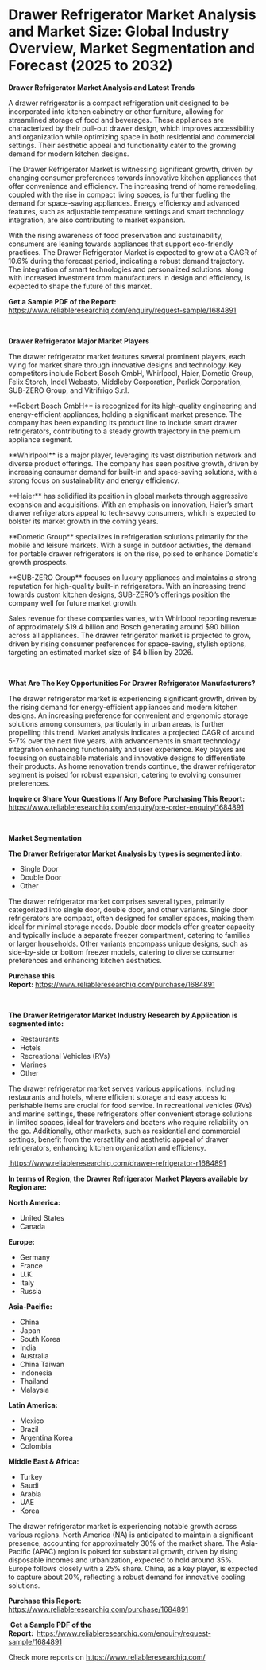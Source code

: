 <p><h1>Drawer Refrigerator Market Analysis and Market Size: Global Industry Overview, Market Segmentation and Forecast (2025 to 2032)</h1></p><p><strong>Drawer Refrigerator Market Analysis and Latest Trends</strong></p>
<p><p>A drawer refrigerator is a compact refrigeration unit designed to be incorporated into kitchen cabinetry or other furniture, allowing for streamlined storage of food and beverages. These appliances are characterized by their pull-out drawer design, which improves accessibility and organization while optimizing space in both residential and commercial settings. Their aesthetic appeal and functionality cater to the growing demand for modern kitchen designs.</p><p>The Drawer Refrigerator Market is witnessing significant growth, driven by changing consumer preferences towards innovative kitchen appliances that offer convenience and efficiency. The increasing trend of home remodeling, coupled with the rise in compact living spaces, is further fueling the demand for space-saving appliances. Energy efficiency and advanced features, such as adjustable temperature settings and smart technology integration, are also contributing to market expansion.</p><p>With the rising awareness of food preservation and sustainability, consumers are leaning towards appliances that support eco-friendly practices. The Drawer Refrigerator Market is expected to grow at a CAGR of 10.6% during the forecast period, indicating a robust demand trajectory. The integration of smart technologies and personalized solutions, along with increased investment from manufacturers in design and efficiency, is expected to shape the future of this market.</p></p>
<p><strong>Get a Sample PDF of the Report:&nbsp;</strong> <a href="https://www.reliableresearchiq.com/enquiry/request-sample/1684891?utm_campaign=2926&utm_medium=2&utm_source=Github&utm_content=ia&utm_term=11042025&utm_id=drawer-refrigerator">https://www.reliableresearchiq.com/enquiry/request-sample/1684891</a></p>
<p>&nbsp;</p>
<p><strong>Drawer Refrigerator Major Market Players</strong></p>
<p><p>The drawer refrigerator market features several prominent players, each vying for market share through innovative designs and technology. Key competitors include Robert Bosch GmbH, Whirlpool, Haier, Dometic Group, Felix Storch, Indel Webasto, Middleby Corporation, Perlick Corporation, SUB-ZERO Group, and Vitrifrigo S.r.l.</p><p>**Robert Bosch GmbH** is recognized for its high-quality engineering and energy-efficient appliances, holding a significant market presence. The company has been expanding its product line to include smart drawer refrigerators, contributing to a steady growth trajectory in the premium appliance segment.</p><p>**Whirlpool** is a major player, leveraging its vast distribution network and diverse product offerings. The company has seen positive growth, driven by increasing consumer demand for built-in and space-saving solutions, with a strong focus on sustainability and energy efficiency.</p><p>**Haier** has solidified its position in global markets through aggressive expansion and acquisitions. With an emphasis on innovation, Haier’s smart drawer refrigerators appeal to tech-savvy consumers, which is expected to bolster its market growth in the coming years.</p><p>**Dometic Group** specializes in refrigeration solutions primarily for the mobile and leisure markets. With a surge in outdoor activities, the demand for portable drawer refrigerators is on the rise, poised to enhance Dometic's growth prospects.</p><p>**SUB-ZERO Group** focuses on luxury appliances and maintains a strong reputation for high-quality built-in refrigerators. With an increasing trend towards custom kitchen designs, SUB-ZERO’s offerings position the company well for future market growth.</p><p>Sales revenue for these companies varies, with Whirlpool reporting revenue of approximately $19.4 billion and Bosch generating around $90 billion across all appliances. The drawer refrigerator market is projected to grow, driven by rising consumer preferences for space-saving, stylish options, targeting an estimated market size of $4 billion by 2026.</p></p>
<p>&nbsp;</p>
<p><strong>What Are The Key Opportunities For Drawer Refrigerator Manufacturers?</strong></p>
<p><p>The drawer refrigerator market is experiencing significant growth, driven by the rising demand for energy-efficient appliances and modern kitchen designs. An increasing preference for convenient and ergonomic storage solutions among consumers, particularly in urban areas, is further propelling this trend. Market analysis indicates a projected CAGR of around 5-7% over the next five years, with advancements in smart technology integration enhancing functionality and user experience. Key players are focusing on sustainable materials and innovative designs to differentiate their products. As home renovation trends continue, the drawer refrigerator segment is poised for robust expansion, catering to evolving consumer preferences.</p></p>
<p><strong>Inquire or Share Your Questions If Any Before Purchasing This Report:</strong> <a href="https://www.reliableresearchiq.com/enquiry/pre-order-enquiry/1684891?utm_campaign=2926&utm_medium=2&utm_source=Github&utm_content=ia&utm_term=11042025&utm_id=drawer-refrigerator">https://www.reliableresearchiq.com/enquiry/pre-order-enquiry/1684891</a></p>
<p>&nbsp;</p>
<p><strong>Market Segmentation</strong></p>
<p><strong>The Drawer Refrigerator Market Analysis by types is segmented into:</strong></p>
<p><ul><li>Single Door</li><li>Double Door</li><li>Other</li></ul></p>
<p><p>The drawer refrigerator market comprises several types, primarily categorized into single door, double door, and other variants. Single door refrigerators are compact, often designed for smaller spaces, making them ideal for minimal storage needs. Double door models offer greater capacity and typically include a separate freezer compartment, catering to families or larger households. Other variants encompass unique designs, such as side-by-side or bottom freezer models, catering to diverse consumer preferences and enhancing kitchen aesthetics.</p></p>
<p><strong>Purchase this Report:&nbsp;</strong><a href="https://www.reliableresearchiq.com/purchase/1684891?utm_campaign=2926&utm_medium=2&utm_source=Github&utm_content=ia&utm_term=11042025&utm_id=drawer-refrigerator">https://www.reliableresearchiq.com/purchase/1684891</a></p>
<p>&nbsp;</p>
<p><strong>The Drawer Refrigerator Market Industry Research by Application is segmented into:</strong></p>
<p><ul><li>Restaurants</li><li>Hotels</li><li>Recreational Vehicles (RVs)</li><li>Marines</li><li>Other</li></ul></p>
<p><p>The drawer refrigerator market serves various applications, including restaurants and hotels, where efficient storage and easy access to perishable items are crucial for food service. In recreational vehicles (RVs) and marine settings, these refrigerators offer convenient storage solutions in limited spaces, ideal for travelers and boaters who require reliability on the go. Additionally, other markets, such as residential and commercial settings, benefit from the versatility and aesthetic appeal of drawer refrigerators, enhancing kitchen organization and efficiency.</p></p>
<p><a href="https://www.reliableresearchiq.com/drawer-refrigerator-r1684891?utm_campaign=2926&utm_medium=2&utm_source=Github&utm_content=ia&utm_term=11042025&utm_id=drawer-refrigerator">&nbsp;https://www.reliableresearchiq.com/drawer-refrigerator-r1684891</a></p>
<p><strong>In terms of Region, the Drawer Refrigerator Market Players available by Region are:</strong></p>
<p>
    <p> <strong> North America: </strong>
        <ul>
            <li>United States</li>
            <li>Canada</li>
        </ul>
        </p> 
    <p> <strong> Europe: </strong>
        <ul>
            <li>Germany</li>
            <li>France</li>
            <li>U.K.</li>
            <li>Italy</li>
            <li>Russia</li>
        </ul>
        </p> 
    <p> <strong> Asia-Pacific: </strong>
        <ul>
            <li>China</li>
            <li>Japan</li>
            <li>South Korea</li>
            <li>India</li>
            <li>Australia</li>
            <li>China Taiwan</li>
            <li>Indonesia</li>
            <li>Thailand</li>
            <li>Malaysia</li>
        </ul>
        </p> 
    <p> <strong> Latin America: </strong>
        <ul>
            <li>Mexico</li>
            <li>Brazil</li>
            <li>Argentina Korea</li>
            <li>Colombia</li>
        </ul>
        </p> 
    <p> <strong> Middle East & Africa: </strong>
        <ul>
            <li>Turkey</li>
            <li>Saudi</li>
            <li>Arabia</li>
            <li>UAE</li>
            <li>Korea</li>
        </ul>
    </p>
    </p>
<p><p>The drawer refrigerator market is experiencing notable growth across various regions. North America (NA) is anticipated to maintain a significant presence, accounting for approximately 30% of the market share. The Asia-Pacific (APAC) region is poised for substantial growth, driven by rising disposable incomes and urbanization, expected to hold around 35%. Europe follows closely with a 25% share. China, as a key player, is expected to capture about 20%, reflecting a robust demand for innovative cooling solutions.</p></p>
<p><strong>Purchase this Report: </strong><a href="https://www.reliableresearchiq.com/purchase/1684891?utm_campaign=2926&utm_medium=2&utm_source=Github&utm_content=ia&utm_term=11042025&utm_id=drawer-refrigerator">https://www.reliableresearchiq.com/purchase/1684891</a></p>
<p>&nbsp;<strong>Get a Sample PDF of the Report:&nbsp;&nbsp;</strong><a href="https://www.reliableresearchiq.com/enquiry/request-sample/1684891?utm_campaign=2926&utm_medium=2&utm_source=Github&utm_content=ia&utm_term=11042025&utm_id=drawer-refrigerator">https://www.reliableresearchiq.com/enquiry/request-sample/1684891</a></p>
<p><strong></strong></p>
<p>Check more reports on <a href="https://www.reliableresearchiq.com/?utm_campaign=2926&utm_medium=2&utm_source=Github&utm_content=ia&utm_term=11042025&utm_id=drawer-refrigerator">https://www.reliableresearchiq.com/</a></p>